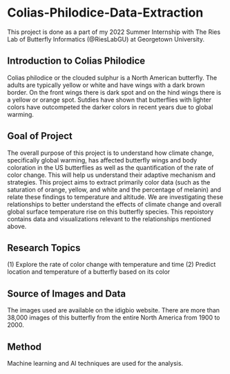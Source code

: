 # Colias-Philodice-Data-Extraction
This project is done as a part of my 2022 Summer Internship with The Ries Lab of Butterfly Informatics (@RiesLabGU) at Georgetown University.

## Introduction to Colias Philodice
Colias philodice or the clouded sulphur is a North American butterfly. The adults are typically yellow or white and have wings with a dark brown border. On the front wings there is  dark spot and on the hind wings there is a yellow or orange spot. Sutdies have shown that butterflies with lighter colors have outcompeted the darker colors in recent years due to global warming. 

## Goal of Project
The overall purpose of this project is to understand how climate change, specifically global warming, has affected butterfly wings and body coloration in the US butterflies as well as the quantification of the rate of color change. This will help us understand their adaptive mechanism and strategies. This project aims to extract primarily color data (such as the saturation of orange, yellow, and white and the percentage of melanin) and relate these findings to temperature and altitude. We are investigating these relationships to better understand the effects of climate change and overall global surface temperature rise on this butterfly species. This repoistory contains data and visualizations relevant to the relationships mentioned above. 

## Research Topics
(1) Explore the rate of color change with temperature and time 
(2) Predict location and temperature of a butterfly based on its color 

## Source of Images and Data
The images used are available on the idigbio website. There are more than 38,000 images of this butterfly from the entire North America from  1900 to 2000. 

## Method 
Machine learning and AI techniques are used for the analysis. 

